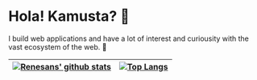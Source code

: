 # Hola! Kamusta? 👋

I build web applications and have a lot of interest and curiousity with the vast ecosystem of the web. 🚀

| [![Renesans' github stats](https://github-readme-stats.renesansz.vercel.app/api?username=renesansz&bg_color=30,e96443,904e95&title_color=ffd95b&text_color=fff&count_private=true&include_all_commits=true&show_icons=true)](https://github.com/renesansz) | [![Top Langs](https://github-readme-stats.renesansz.vercel.app/api/top-langs/?username=renesansz&layout=compact&bg_color=30,e96443,904e95&title_color=ffd95b&text_color=fff&count_private=true&include_all_commits=true)](https://github.com/renesansz) |
| ----------- | ----------- |
